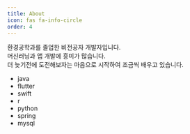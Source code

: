 ```yaml
---
title: About
icon: fas fa-info-circle
order: 4
---
```


<!-- > Add Markdown syntax content to file `_tabs/about.md`{: .filepath } and it will show up on this page.
{: .prompt-tip } -->

<!-- >
{: .prompt-warning} -->

환경공학과를 졸업한 비전공자 개발자입니다.  
머신러닝과 앱 개발에 흥미가 많습니다.   
더 늦기전에 도전해보자는 마음으로 시작하여 조금씩 배우고 있습니다.  

- java
- flutter
- swift
- r
- python
- spring
- mysql